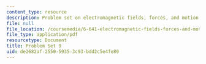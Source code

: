 ```yaml
---
content_type: resource
description: Problem set on electromagnetic fields, forces, and motion.
file: null
file_location: /coursemedia/6-641-electromagnetic-fields-forces-and-motion-spring-2005/de2682af255059353c93bdd2c5e4fe89_ps9sp05.pdf
file_type: application/pdf
resourcetype: Document
title: Problem Set 9
uid: de2682af-2550-5935-3c93-bdd2c5e4fe89
---
```

